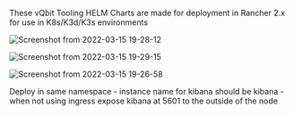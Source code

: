These vQbit Tooling HELM Charts are made for deployment in Rancher 2.x for use in K8s/K3d/K3s environments


![Screenshot from 2022-03-15 19-28-12](https://user-images.githubusercontent.com/12692227/158456246-58b1354b-6bc3-46cc-96ce-88daf99efc1e.png)

![Screenshot from 2022-03-15 19-29-15](https://user-images.githubusercontent.com/12692227/158456436-eab0cbb0-7602-4df2-a5be-55dbc23b69fd.png)

![Screenshot from 2022-03-15 19-26-58](https://user-images.githubusercontent.com/12692227/158456250-b253d85d-9b2c-4767-a213-4a311dbc35f4.png)

Deploy in same namespace - instance name for kibana should be kibana - when not using ingress expose kibana at 5601 to the outside of the node
